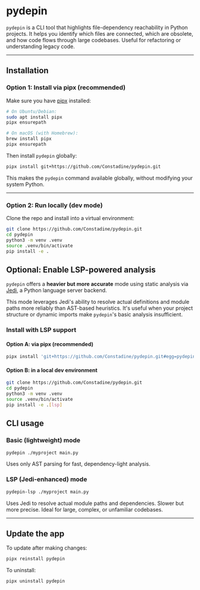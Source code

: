 # pydepin

`pydepin` is a CLI tool that highlights file-dependency reachability in Python projects. It helps you identify which files are connected, which are obsolete, and how code flows through large codebases. Useful for refactoring or understanding legacy code.

---

## Installation

### Option 1: Install via pipx (recommended)

Make sure you have [pipx](https://pypa.github.io/pipx/) installed:

```bash
# On Ubuntu/Debian:
sudo apt install pipx
pipx ensurepath

# On macOS (with Homebrew):
brew install pipx
pipx ensurepath
```

Then install `pydepin` globally:

```bash
pipx install git+https://github.com/Constadine/pydepin.git
```

This makes the `pydepin` command available globally, without modifying your system Python.

---

### Option 2: Run locally (dev mode)

Clone the repo and install into a virtual environment:

```bash
git clone https://github.com/Constadine/pydepin.git
cd pydepin
python3 -m venv .venv
source .venv/bin/activate
pip install -e .
```
## Optional: Enable LSP-powered analysis

`pydepin` offers a **heavier but more accurate** mode using static analysis via [Jedi](https://github.com/davidhalter/jedi), a Python language server backend.

This mode leverages Jedi's ability to resolve actual definitions and module paths more reliably than AST-based heuristics. It's useful when your project structure or dynamic imports make `pydepin`'s basic analysis insufficient.

### Install with LSP support

#### Option A: via pipx (recommended)

```bash
pipx install 'git+https://github.com/Constadine/pydepin.git#egg=pydepin[lsp]'
```
#### Option B: in a local dev environment
```bash
git clone https://github.com/Constadine/pydepin.git
cd pydepin
python3 -m venv .venv
source .venv/bin/activate
pip install -e .[lsp]
```
## CLI usage
### Basic (lightweight) mode
```bash
pydepin ./myproject main.py
```
Uses only AST parsing for fast, dependency-light analysis.

### LSP (Jedi-enhanced) mode
```bash
pydepin-lsp ./myproject main.py
```

Uses Jedi to resolve actual module paths and dependencies. Slower but more precise. Ideal for large, complex, or unfamiliar codebases.

---

## Update the app

To update after making changes:

```bash
pipx reinstall pydepin
```

To uninstall:

```bash
pipx uninstall pydepin
```

